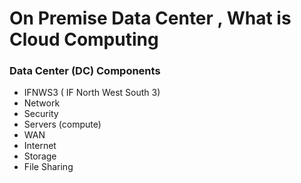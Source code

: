 # On Premise Data Center , What is Cloud Computing
### Data Center (DC) Components 
- IFNWS3 ( IF North West South 3)
- Network
- Security
- Servers (compute)
- WAN
- Internet
- Storage
- File Sharing
